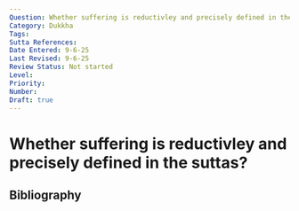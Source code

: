 ```yaml
---
Question: Whether suffering is reductivley and precisely defined in the suttas?
Category: Dukkha
Tags: 
Sutta References: 
Date Entered: 9-6-25
Last Revised: 9-6-25
Review Status: Not started
Level: 
Priority: 
Number: 
Draft: true
---
```


# Whether suffering is reductivley and precisely defined in the suttas?

## Bibliography

<!-- 

Notes:



-->